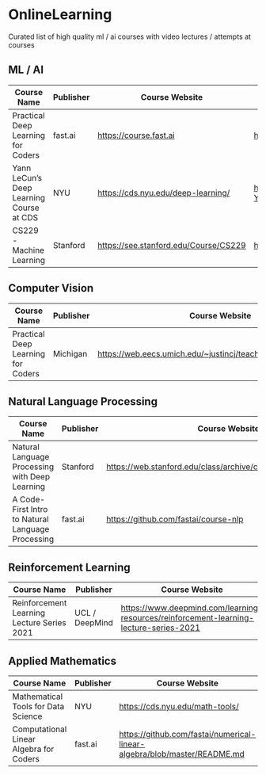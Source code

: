 # OnlineLearning
Curated list of high quality ml / ai courses with video lectures / attempts at courses

## ML / AI
| Course Name                              | Publisher | Course Website                        | Lecture Playlist             |
| ---------------------------------------- | --------- | ------------------------------------- | ---------------------------- |
| Practical Deep Learning for Coders       | fast.ai   | https://course.fast.ai                | https://bit.ly/3AVcXED       |
| Yann LeCun’s Deep Learning Course at CDS | NYU       | https://cds.nyu.edu/deep-learning/    | http://bit.ly/DLSP21-YouTube |
| CS229 - Machine Learning                 | Stanford  | https://see.stanford.edu/Course/CS229 | https://bit.ly/3c56BI3       |

## Computer Vision
| Course Name                        | Publisher | Course Website                                                | Lecture Playlist       |
| ---------------------------------- | --------- | ------------------------------------------------------------- | ---------------------- |
| Practical Deep Learning for Coders | Michigan  | https://web.eecs.umich.edu/~justincj/teaching/eecs498/WI2022/ | https://bit.ly/3Iu28ej |

## Natural Language Processing
| Course Name                                       | Publisher | Course Website                                                | Lecture Playlist       |
| ------------------------------------------------- | --------- | ------------------------------------------------------------- | ---------------------- |
| Natural Language Processing with Deep Learning    | Stanford  | https://web.stanford.edu/class/archive/cs/cs224n/cs224n.1214/ | https://bit.ly/3Iu28ej |
| A Code-First Intro to Natural Language Processing | fast.ai   | https://github.com/fastai/course-nlp                          | https://bit.ly/3NVtPhd |

## Reinforcement Learning
| Course Name                                | Publisher      | Course Website                                                                         | Lecture Playlist       |
| ------------------------------------------ | -------------- | -------------------------------------------------------------------------------------- | ---------------------- |
| Reinforcement Learning Lecture Series 2021 | UCL / DeepMind | https://www.deepmind.com/learning-resources/reinforcement-learning-lecture-series-2021 | https://bit.ly/3bRbPHl |

## Applied Mathematics
| Course Name                             | Publisher | Course Website                                                           | Lecture Playlist       |
| --------------------------------------- | --------- | ------------------------------------------------------------------------ | ---------------------- |
| Mathematical Tools for Data Science     | NYU       | https://cds.nyu.edu/math-tools/                                          | https://bit.ly/3ys3j9n |
| Computational Linear Algebra for Coders | fast.ai   | https://github.com/fastai/numerical-linear-algebra/blob/master/README.md | https://bit.ly/2VKTMpT |
